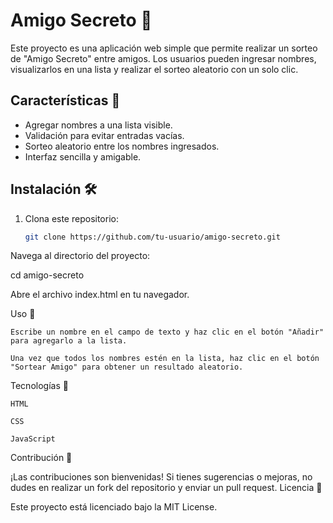# Amigo Secreto 🎉

Este proyecto es una aplicación web simple que permite realizar un sorteo de "Amigo Secreto" entre amigos. Los usuarios pueden ingresar nombres, visualizarlos en una lista y realizar el sorteo aleatorio con un solo clic.

## Características 🚀
- Agregar nombres a una lista visible.
- Validación para evitar entradas vacías.
- Sorteo aleatorio entre los nombres ingresados.
- Interfaz sencilla y amigable.

## Instalación 🛠️
1. Clona este repositorio:
   ```bash
   git clone https://github.com/tu-usuario/amigo-secreto.git

Navega al directorio del proyecto:

cd amigo-secreto

Abre el archivo index.html en tu navegador.

Uso 📝

    Escribe un nombre en el campo de texto y haz clic en el botón "Añadir" para agregarlo a la lista.

    Una vez que todos los nombres estén en la lista, haz clic en el botón "Sortear Amigo" para obtener un resultado aleatorio.

Tecnologías 🔧

    HTML

    CSS

    JavaScript

Contribución 🤝

¡Las contribuciones son bienvenidas! Si tienes sugerencias o mejoras, no dudes en realizar un fork del repositorio y enviar un pull request.
Licencia 📜

Este proyecto está licenciado bajo la MIT License.
